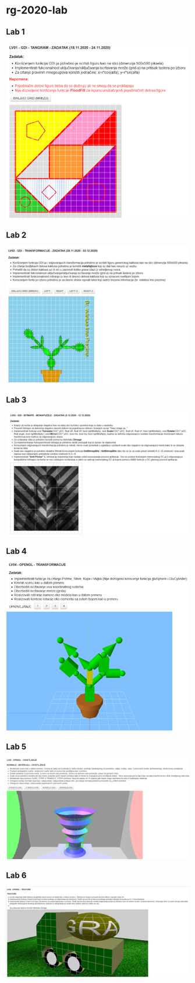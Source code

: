 # rg-2020-lab

## Lab 1
<img src="Zadaci/lab1.png" />

## Lab 2
<img src="Zadaci/lab2.png" />

## Lab 3
<img src="Zadaci/lab3.png" />

## Lab 4
<img src="Zadaci/lab4.png" />

## Lab 5
<img src="Zadaci/lab5.png" />

## Lab 6
<img src="Zadaci/lab6.png" />